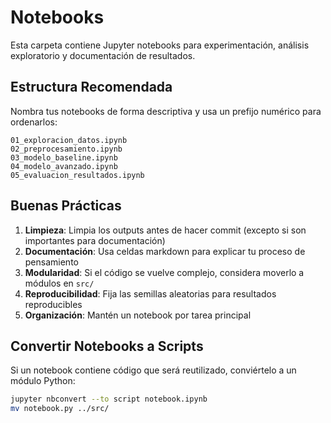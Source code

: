 # Notebooks

Esta carpeta contiene Jupyter notebooks para experimentación, análisis exploratorio y documentación de resultados.

## Estructura Recomendada

Nombra tus notebooks de forma descriptiva y usa un prefijo numérico para ordenarlos:

```
01_exploracion_datos.ipynb
02_preprocesamiento.ipynb
03_modelo_baseline.ipynb
04_modelo_avanzado.ipynb
05_evaluacion_resultados.ipynb
```

## Buenas Prácticas

1. **Limpieza**: Limpia los outputs antes de hacer commit (excepto si son importantes para documentación)
2. **Documentación**: Usa celdas markdown para explicar tu proceso de pensamiento
3. **Modularidad**: Si el código se vuelve complejo, considera moverlo a módulos en `src/`
4. **Reproducibilidad**: Fija las semillas aleatorias para resultados reproducibles
5. **Organización**: Mantén un notebook por tarea principal

## Convertir Notebooks a Scripts

Si un notebook contiene código que será reutilizado, conviértelo a un módulo Python:

```bash
jupyter nbconvert --to script notebook.ipynb
mv notebook.py ../src/
```
